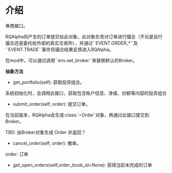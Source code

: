 # 介绍

券商接口。

RQAlpha将产生的订单提交给此对象，此对象负责对订单进行撮合（不论是自行撮合还是委托给外部的真实交易所），并通过\`\`EVENT.ORDER\_\*\`\`及\`\`EVENT.TRADE\`\`事件将撮合结果反馈进入RQAlpha。

在mod中，可以通过调用\`\`env.set\_broker\`\`来替换默认的Broker。

**抽象方法**

* get\_portfolio\(self\): 获取投资组合。

系统初始化时，会调用此接口，获取包含账户信息、净值、份额等内容的投资组合

* submit\_order\(self, order\): 提交订单。

在当前版本，RQAlpha会生成:class:\`~Order\`对象，再通过此接口提交到Broker。

TBD: 由Broker对象生成 Order 并返回？

* cancel\_order\(self, order\): 撤单。

order: 订单

* get\_open\_orders\(self,order\_book\_id=None\): 获得当前未完成的订单




